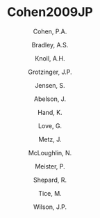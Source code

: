 ---
layout: publication
title: Cohen2009JP
author: 
	- Cohen, P.A. 
	- Bradley, A.S. 
	- Knoll, A.H.  
	- Grotzinger, J.P. 
	- Jensen, S. 
	- Abelson, J. 
	- Hand, K. 
	- Love, G. 
	- Metz, J. 
	- McLoughlin, N. 
	- Meister, P. 
	- Shepard, R. 
	- Tice, M. 
	- Wilson, J.P. 
pubtitle:  "Tubular compression fossils from the Ediacaran Nama Group, Namibia"
journal: journal of Paleontology 
year: 2009
category: publication
---